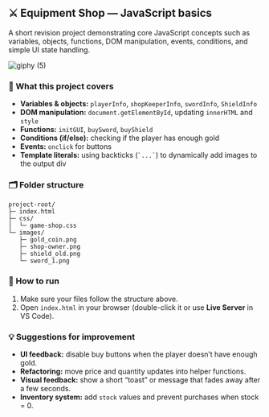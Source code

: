 ## ⚔️ Equipment Shop — JavaScript basics

A short revision project demonstrating core JavaScript concepts such as variables, objects, functions, DOM manipulation, events, conditions, and simple UI state handling.

![giphy (5)](https://github.com/user-attachments/assets/e2ef6262-b45f-492f-a47c-409d89f19ba3)

### 📘 What this project covers
- **Variables & objects:** `playerInfo`, `shopKeeperInfo`, `swordInfo`, `ShieldInfo`
- **DOM manipulation:** `document.getElementById`, updating `innerHTML` and `style`
- **Functions:** `initGUI`, `buySword`, `buyShield`
- **Conditions (if/else):** checking if the player has enough gold
- **Events:** `onclick` for buttons
- **Template literals:** using backticks (`` `...` ``) to dynamically add images to the output div

### 🗂️ Folder structure
```
project-root/
├─ index.html
├─ css/
│  └─ game-shop.css
└─ images/
   ├─ gold_coin.png
   ├─ shop-owner.png
   ├─ shield_old.png
   └─ sword_1.png
````

### 🚀 How to run
1. Make sure your files follow the structure above.  
2. Open `index.html` in your browser (double-click it or use **Live Server** in VS Code).

### 💡 Suggestions for improvement  
- **UI feedback:** disable buy buttons when the player doesn’t have enough gold.  
- **Refactoring:** move price and quantity updates into helper functions.  
- **Visual feedback:** show a short “toast” or message that fades away after a few seconds.  
- **Inventory system:** add `stock` values and prevent purchases when stock = 0.

